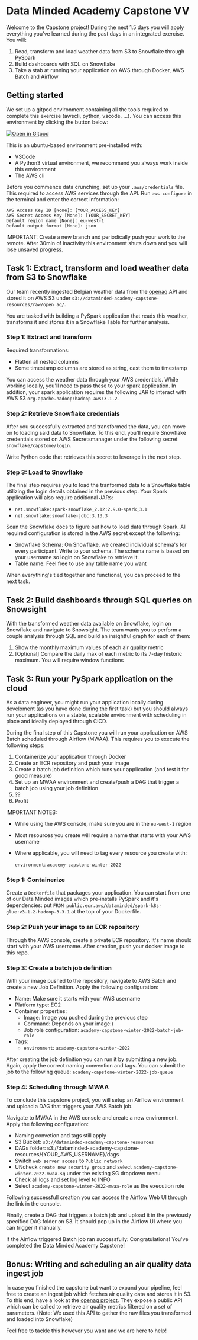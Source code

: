 # Data Minded Academy Capstone VV
Welcome to the Capstone project! During the next 1.5 days you will apply everything you've learned during the past days 
in an integrated exercise. You will:
1) Read, transform and load weather data from S3 to Snowflake through PySpark
2) Build dashboards with SQL on Snowflake
3) Take a stab at running your application on AWS through Docker, AWS Batch and Airflow

## Getting started
We set up a gitpod environment containing all the tools required to complete this exercise (awscli, python, vscode, ...).
You can access this environment by clicking the button below:

[![Open in Gitpod](https://gitpod.io/button/open-in-gitpod.svg)](https://gitpod.io/#https://github.com/datamindedbe/academy-capstone)

This is an ubuntu-based environment pre-installed with:
- VSCode
- A Python3 virtual environment, we recommend you always work inside this environment
- The AWS cli

Before you commence data crunching, set up your `.aws/credentials` file. This required to access AWS services through the API.
Run `aws configure` in the terminal and enter the correct information:
```shell
AWS Access Key ID [None]: [YOUR_ACCESS_KEY]
AWS Secret Access Key [None]: [YOUR_SECRET_KEY]
Default region name [None]: eu-west-1
Default output format [None]: json
```
IMPORTANT: Create a new branch and periodically push your work to the remote. After 30min of inactivity this
environment shuts down and you will lose unsaved progress.

## Task 1: Extract, transform and load weather data from S3 to Snowflake
Our team recently ingested Belgian weather data from the [openaq](https://openaq.org/) API and stored it on AWS S3
under `s3://dataminded-academy-capstone-resources/raw/open_aq/`.

You are tasked with building a PySpark application that reads this weather, transforms it and stores it in a Snowflake Table 
for further analysis. 
### Step 1: Extract and transform
Required transformations:
- Flatten all nested columns
- Some timestamp columns are stored as string, cast them to timestamp

You can access the weather data through your AWS credentials. While working locally, you'll need to
pass these to your spark application. In addition, your spark application requires 
the following JAR to interact with AWS S3 `org.apache.hadoop:hadoop-aws:3.1.2`.

### Step 2: Retrieve Snowflake credentials
After you successfully extracted and transformed the data, you can move on to loading said data to Snowflake.
To this end, you'll require Snowflake credentials stored on AWS Secretsmanager 
under the following secret `snowflake/capstone/login`.

Write Python code that retrieves this secret to leverage in the next step.

### Step 3: Load to Snowflake
The final step requires you to load the tranformed data to a Snowflake table utilizing the login details
obtained in the previous step. Your Spark application will also require additional JARs:
- `net.snowflake:spark-snowflake_2.12:2.9.0-spark_3.1`
- `net.snowflake:snowflake-jdbc:3.13.3`

Scan the Snowflake docs to figure out how to load data through Spark. All required configuration is stored in the AWS secret except the following:
- Snowflake Schema: On Snowflake, we created individual schema's for every participant. Write to your schema. The schema name is based on your username so login on Snowflake to retrieve it.
- Table name: Feel free to use any table name you want

When everything's tied together and functional, you can proceed to the next task.

## Task 2: Build dashboards through SQL queries on Snowsight
With the transformed weather data available on Snowflake, login on Snowflake and navigate to Snowsight.
The team wants you to perform a couple analysis through SQL and build an insightful graph for each of them:
1) Show the monthly maximum values of each air quality metric
2) [Optional] Compare the daily max of each metric to its 7-day historic maximum. You will require window functions

## Task 3: Run your PySpark application on the cloud
As a data engineer, you might run your application locally during develoment (as you have done during the first task)
but you should always run your applications on a stable, scalable environment with scheduling in place and
ideally deployed through CICD.

During the final step of this Capstone you will run your application on AWS Batch scheduled through Airflow (MWAA).
This requires you to execute the following steps:
1) Containerize your application through Docker
2) Create an ECR repository and push your image
3) Create a batch job definition which runs your application (and test it for good measure)
4) Set up an MWAA environment and create/push a DAG that trigger a batch job using your job definition
5) ??
6) Profit

IMPORTANT NOTES:
- While using the AWS console, make sure you are in the `eu-west-1` region
- Most resources you create will require a name that starts with your AWS username
- Where applicable, you will need to tag every resource you create with:
  
  `environment`: `academy-capstone-winter-2022`

### Step 1: Containerize
Create a `Dockerfile` that packages your application. You can start from one of our Data Minded images
which pre-installs PySpark and it's dependencies: put `FROM public.ecr.aws/dataminded/spark-k8s-glue:v3.1.2-hadoop-3.3.1` at the top of your Dockerfile.

### Step 2: Push your image to an ECR repository
Through the AWS console, create a private ECR repository. It's name should start with your AWS username.
After creation, push your docker image to this repo.

### Step 3: Create a batch job definition
With your image pushed to the repository, navigate to AWS Batch and create a new Job Definition. Apply the following configuration:
- Name: Make sure it starts with your AWS username
- Platform type: EC2
- Container properties:
    - Image: Image you pushed during the previous step
    - Command: Depends on your image:)
    - Job role configuration: `academy-capstone-winter-2022-batch-job-role`
- Tags:
  - `environment`: `academy-capstone-winter-2022`
  
After creating the job definition you can run it by submitting a new job. Again, apply the correct naming convention and tags. 
You can submit the job to the following queue: `academy-capstone-winter-2022-job-queue`

### Step 4: Scheduling through MWAA
To conclude this capstone project, you will setup an Airflow environment and upload a DAG that triggers your AWS Batch job.

Navigate to MWAA in the AWS console and create a new environment. Apply the following configuration:
- Naming convetion and tags still apply
- S3 Bucket: `s3://dataminded-academy-capstone-resources`
- DAGs folder: s3://dataminded-academy-capstone-resources/{YOUR_AWS_USERNAME}/dags
- Switch `web server access` to `Public network` 
- UNcheck `create new security group` and select `academy-capstone-winter-2022-mwaa-sg` under the existing SG dropdown menu
- Check all logs and set log level to INFO
- Select `academy-capstone-winter-2022-mwaa-role` as the execution role

Following successfull creation you can access the Airflow Web UI through the link in the console.

Finally, create a DAG that triggers a batch job and upload it in the previously specified DAG folder on S3. It should pop up in the Airflow UI where you can trigger it manually.


If the Airflow triggered Batch job ran successfully: Congratulations! You've completed the Data Minded Academy Capstone!

## Bonus: Writing and scheduling an air quality data ingest job
In case you finished the capstone but want to expand your pipeline, feel free to create an ingest job which fetches air quality data and stores it in S3.
To this end, have a look at the [openaq project](https://openaq.org/#/). They expose a public API which can be called to retrieve air quality metrics filtered on a set of parameters. (Note: We used this API to gather the raw files you transformed and loaded into Snowflake)

Feel free to tackle this however you want and we are here to help!
